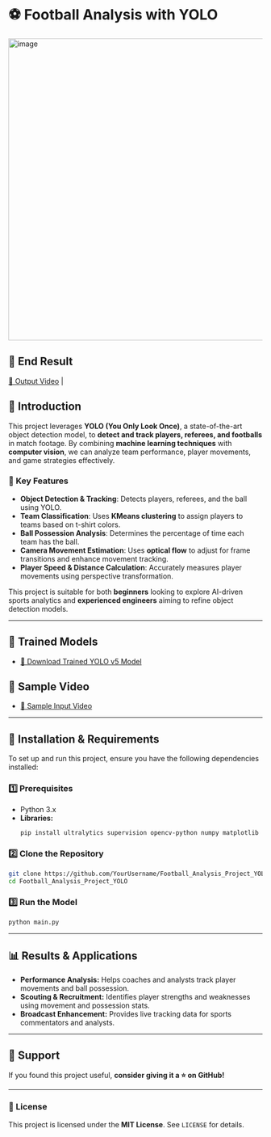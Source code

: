 # ⚽ Football Analysis with YOLO
<img width="598" alt="image" src="https://github.com/user-attachments/assets/661c8c1a-db59-441c-bdc6-e7ee34095f87" />

## 📌 End Result
[📌 Output Video](https://drive.google.com/file/d/1q33gTcND2ymhqlDxZO0rXwmJjbF2Hcnv/view?usp=drive_link) |

## 📌 Introduction
This project leverages **YOLO (You Only Look Once)**, a state-of-the-art object detection model, to **detect and track players, referees, and footballs** in match footage. By combining **machine learning techniques** with **computer vision**, we can analyze team performance, player movements, and game strategies effectively.

### 🔹 Key Features
- **Object Detection & Tracking**: Detects players, referees, and the ball using YOLO.
- **Team Classification**: Uses **KMeans clustering** to assign players to teams based on t-shirt colors.
- **Ball Possession Analysis**: Determines the percentage of time each team has the ball.
- **Camera Movement Estimation**: Uses **optical flow** to adjust for frame transitions and enhance movement tracking.
- **Player Speed & Distance Calculation**: Accurately measures player movements using perspective transformation.

This project is suitable for both **beginners** looking to explore AI-driven sports analytics and **experienced engineers** aiming to refine object detection models.

---

## 🚀 Trained Models
- [📌 Download Trained YOLO v5 Model](https://drive.google.com/file/d/17CuTgjFjfJ2wYrCIAvnDxRt2LsDIb1PD/view?usp=drive_link)

## 🎥 Sample Video
- [📌 Sample Input Video](https://drive.google.com/file/d/1hyw5HtirKnBurVeDY_0MhkPLQbjWLnHk/view?usp=drive_link)

---

## 🔧 Installation & Requirements
To set up and run this project, ensure you have the following dependencies installed:

### **1️⃣ Prerequisites**
- Python 3.x
- **Libraries:**
  ```bash
  pip install ultralytics supervision opencv-python numpy matplotlib pandas
  ```

### **2️⃣ Clone the Repository**
```bash
git clone https://github.com/YourUsername/Football_Analysis_Project_YOLO.git
cd Football_Analysis_Project_YOLO
```

### **3️⃣ Run the Model**
```bash
python main.py
```

---

## 📊 Results & Applications
- **Performance Analysis:** Helps coaches and analysts track player movements and ball possession.
- **Scouting & Recruitment:** Identifies player strengths and weaknesses using movement and possession stats.
- **Broadcast Enhancement:** Provides live tracking data for sports commentators and analysts.

---

## 🤝 Support
If you found this project useful, **consider giving it a ⭐ on GitHub!**

---

### **📜 License**
This project is licensed under the **MIT License**. See `LICENSE` for details.
